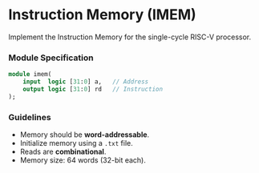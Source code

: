 # Instruction Memory (IMEM)

Implement the Instruction Memory for the single-cycle RISC-V processor.

### Module Specification

```SystemVerilog
module imem(
    input  logic [31:0] a,   // Address
    output logic [31:0] rd   // Instruction
);
```

### Guidelines

- Memory should be **word-addressable**.
- Initialize memory using a `.txt` file.
- Reads are **combinational**.
- Memory size: 64 words (32-bit each).
